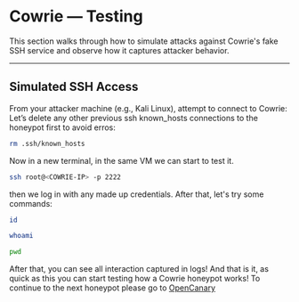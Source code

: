 #  Cowrie — Testing

This section walks through how to simulate attacks against Cowrie's fake SSH service and observe how it captures attacker behavior.

---

## Simulated SSH Access

From your attacker machine (e.g., Kali Linux), attempt to connect to Cowrie:
Let’s delete any other previous ssh known_hosts connections to the honeypot first to avoid erros:
```bash
rm .ssh/known_hosts
```
Now in a new terminal, in the same VM we can start to test it.
```bash
ssh root@<COWRIE-IP> -p 2222
```
then we log in with any made up credentials.
After that, let's try some commands:
```bash
id

whoami

pwd
```
After that, you can see all interaction captured in logs! 
And that is it, as quick as this you can start testing how a Cowrie honeypot works!
To continue to the next honeypot please go to [OpenCanary](../OpenCanary/setup.md)

